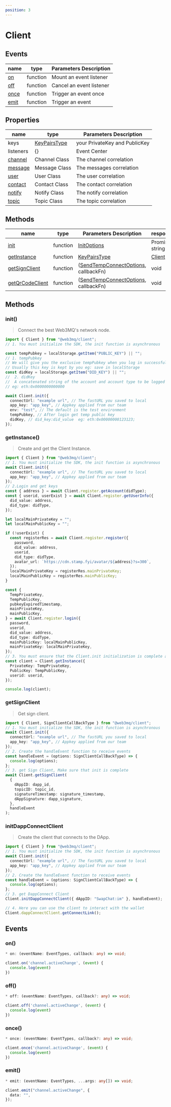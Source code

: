 ```yaml
---
position: 3
---
```


# Client

## Events

| name                                         | type     | Parameters Description  |
| -------------------------------------------- | -------- | ----------------------- |
| [on](/docs/Web3MQ-SDK/JS-SDK/client/#on)     | function | Mount an event listener |
| [off](/docs/Web3MQ-SDK/JS-SDK/client/#off)   | function | Cancel an event listener|
| [once](/docs/Web3MQ-SDK/JS-SDK/client/#once) | function | Trigger an event once   |
| [emit](/docs/Web3MQ-SDK/JS-SDK/client/#emit) | function | Trigger an event        |

## Properties

| name                                       | type                                                        | Parameters Description        |
| ------------------------------------------ | ----------------------------------------------------------- | ----------------------------- |
| keys                                       | [KeyPairsType](/docs/Web3MQ-SDK/JS-SDK/types/#keypairstype) | your PrivateKey and PublicKey |
| listeners                                  | {}                                                          | Event Center                  |
| [channel](/docs/Web3MQ-SDK/JS-SDK/channel) | Channel Class                                               | The channel correlation       |
| [message](/docs/Web3MQ-SDK/JS-SDK/message) | Message Class                                               | The messages correlation      |
| [user](/docs/Web3MQ-SDK/JS-SDK/user)       | User Class                                                  | The user correlation          |
| [contact](/docs/Web3MQ-SDK/JS-SDK/contact) | Contact Class                                               | The contact correlation       |
| [notify](/docs/Web3MQ-SDK/JS-SDK/notify)   | Notify Class                                                | The notify correlation        |
| [topic](/docs/Web3MQ-SDK/JS-SDK/pubsub)    | Topic Class                                                 | The topic correlation         |

## Methods

| name                                                               | type     | Parameters Description                                                                        | response                                 |
| ------------------------------------------------------------------ | -------- | --------------------------------------------------------------------------------------------- | ---------------------------------------- |
| [init](/docs/Web3MQ-SDK/JS-SDK/client/#init)                       | function | [InitOptions](/docs/Web3MQ-SDK/JS-SDK/types/#initoptions)                                     | Promise: string                          |
| [getInstance](/docs/Web3MQ-SDK/JS-SDK/client/#getinstance)         | function | [KeyPairsType](/docs/Web3MQ-SDK/JS-SDK/types/#keypairstype)                                   | [Client](/docs/Web3MQ-SDK/JS-SDK/client) |
| [getSignClient](/docs/Web3MQ-SDK/JS-SDK/client/#getsignclient)     | function | ([SendTempConnectOptions](/docs/Web3MQ-SDK/JS-SDK/types/#sendtempconnectoptions), callbackFn) | void                                     |
| [getQrCodeClient](/docs/Web3MQ-SDK/JS-SDK/client/#getQrCodeClient) | function | ([SendTempConnectOptions](/docs/Web3MQ-SDK/JS-SDK/types/#sendtempconnectoptions), callbackFn) | void                                     |

## Methods

### init()
> Connect the best Web3MQ's network node.

```ts
import { Client } from "@web3mq/client";
// 1. You must initialize the SDK, the init function is asynchronous

const tempPubkey = localStorage.getItem("PUBLIC_KEY") || "";
// 1. tempPubkey
// We will give you the exclusive tempPubkey when you log in successfully;
// Usually this key is kept by you eg: save in localStorage
const didKey = localStorage.getItem("DID_KEY") || "";
//  2. didKey
//  A concatenated string of the account and account type to be logged into
// eg: eth:0x0000000000000

await Client.init({
  connectUrl: "example url", // The fastURL you saved to local
  app_key: "app_key", // Appkey applied from our team
  env: "test", // The default is the test environment
  tempPubkey, // After login get temp public key
  didKey, // did_key:did_value  eg: eth:0x00000000123123;
});
```

### getInstance()
> Create and get the Client Instance.

```typescript
import { Client } from "@web3mq/client";
// 1. You must initialize the SDK, the init function is asynchronous
await Client.init({
  connectUrl: "example url", // The fastURL you saved to local
  app_key: "app_key", // Appkey applied from our team
});
// 2.Login and get keys
const { address } = await Client.register.getAccount(didType);
const { userid, userExist } = await Client.register.getUserInfo({
  did_value: address,
  did_type: didType,
});

let localMainPrivateKey = "";
let localMainPublicKey = "";

if (!userExist) {
  const registerRes = await Client.register.register({
    password,
    did_value: address,
    userid,
    did_type: didType,
    avatar_url: `https://cdn.stamp.fyi/avatar/${address}?s=300`,
  });
  localMainPrivateKey = registerRes.mainPrivateKey;
  localMainPublicKey = registerRes.mainPublicKey;
}

const {
  TempPrivateKey,
  TempPublicKey,
  pubkeyExpiredTimestamp,
  mainPrivateKey,
  mainPublicKey,
} = await Client.register.login({
  password,
  userid,
  did_value: address,
  did_type: didType,
  mainPublicKey: localMainPublicKey,
  mainPrivateKey: localMainPrivateKey,
});
// 3. You must ensure that the Client.init initialization is complete and that you have a key pair
const client = Client.getInstance({
  PrivateKey: TempPrivateKey,
  PublicKey: TempPublicKey,
  userid: userid,
});

console.log(client);
```

### getSignClient
> Get sign client.

```ts
import { Client, SignClientCallBackType } from "@web3mq/client";
// 1. You must initialize the SDK, the init function is asynchronous
await Client.init({
  connectUrl: "example url", // The fastURL you saved to local
  app_key: "app_key", // Appkey applied from our team
});
// 2. Create the handleEvent function to receive events
const handleEvent = (options: SignClientCallBackType) => {
  console.log(options);
};
// 3. get Sign Client, Make sure that init is complete
await Client.getSignClient(
  {
    dAppID: dapp_id,
    topicID: topic_id,
    signatureTimestamp: signature_timestamp,
    dAppSignature: dapp_signature,
  },
  handleEvent
);
```

### initDappConnectClient
> Create the client that connects to the DApp.

```ts
import { Client } from "@web3mq/client";
// 1. You must initialize the SDK, the init function is asynchronous
await Client.init({
  connectUrl: "example url", // The fastURL you saved to local
  app_key: "app_key", // Appkey applied from our team
});
// 2. Create the handleEvent function to receive events
const handleEvent = (options: SignClientCallBackType) => {
  console.log(options);
};
// 3. get DappConnect Client
Client.initDappConnectClient({ dAppID: "SwapChat:im" }, handleEvent);

// 4. Here you can use the client to interact with the wallet
Client.dappConnectClient.getConnectLink();
```

## Events

### on()

```typescript
* on: (eventName: EventTypes, callback: any) => void;
```

```typescript
client.on('channel.activeChange', (event) {
  console.log(event)
})
```

### off()

```typescript
* off: (eventName: EventTypes, callback?: any) => void;
```

```typescript
client.off('channel.activeChange', (event) {
  console.log(event)
})
```

### once()

```typescript
* once: (eventName: EventTypes, callback?: any) => void;
```

```typescript
client.once('channel.activeChange', (event) {
  console.log(event)
})
```

### emit()

```typescript
* emit: (eventName: EventTypes, ...args: any[]) => void;
```

```typescript
client.emit("channel.activeChange", {
  data: "",
});
```
